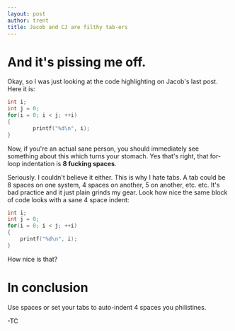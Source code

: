 ```yaml
---
layout: post
author: trent
title: Jacob and CJ are filthy tab-ers
---
```


# And it's pissing me off.

Okay, so I was just looking at the code highlighting on Jacob's last post. Here it is:

```c
int i;
int j = 0;
for(i = 0; i < j; ++i)
{
	    printf("%d\n", i);
}
```

Now, if you're an actual sane person, you should immediately see something about this
which turns your stomach. Yes that's right, that for-loop indentation is **8 fucking spaces**.

Seriously. I couldn't believe it either. This is why I hate tabs. A tab could be 8 spaces on one
system, 4 spaces on another, 5 on another, etc. etc. It's bad practice and it just plain
grinds my gear. Look how nice the same block of code looks with a sane 4 space indent:

```c
int i;
int j = 0;
for(i = 0; i < j; ++i)
{
	printf("%d\n", i);
}
```

How nice is that?

# In conclusion
Use spaces or set your tabs to auto-indent 4 spaces you philistines.

-TC
